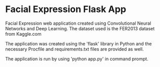 # Facial Expression Flask App

Facial Expression web application created using Convolutional Neural Networks and Deep Learning. The dataset used is the FER2013 dataset from Kaggle.com

The application was created using the 'flask' library in Python and the necessary Procfile and requirements.txt files are provided as well. 

The application is run by using 'python app.py' in command prompt.
